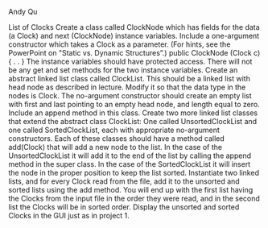 Andy Qu

List of Clocks Create a class called ClockNode which has fields for the data (a Clock) and next (ClockNode) instance variables. Include a one-argument constructor which takes a Clock as a parameter. (For hints, see the PowerPoint on "Static vs. Dynamic Structures”.) public ClockNode (Clock c) { . . } The instance variables should have protected access. There will not be any get and set methods for the two instance variables. Create an abstract linked list class called ClockList. This should be a linked list with head node as described in lecture. Modify it so that the data type in the nodes is Clock. The no-argument constructor should create an empty list with first and last pointing to an empty head node, and length equal to zero. Include an append method in this class. Create two more linked list classes that extend the abstract class ClockList: One called UnsortedClockList and one called SortedClockList, each with appropriate no-argument constructors. Each of these classes should have a method called add(Clock) that will add a new node to the list. In the case of the UnsortedClockList it will add it to the end of the list by calling the append method in the super class. In the case of the SortedClockList it will insert the node in the proper position to keep the list sorted. Instantiate two linked lists, and for every Clock read from the file, add it to the unsorted and sorted lists using the add method. You will end up with the first list having the Clocks from the input file in the order they were read, and in the second list the Clocks will be in sorted order. Display the unsorted and sorted Clocks in the GUI just as in project 1.
